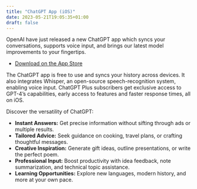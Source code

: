 ```yaml
---
title: "ChatGPT App (iOS)"
date: 2023-05-21T19:05:35+01:00
draft: false
---
```

OpenAI have just released a new ChatGPT app which syncs your conversations, supports voice input, and brings our latest model improvements to your fingertips.
- [Download on the App Store](https://apps.apple.com/app/openai-chatgpt/id6448311069)

The ChatGPT app is free to use and syncs your history across devices. It also integrates Whisper, an open-source speech-recognition system, enabling voice input. ChatGPT Plus subscribers get exclusive access to GPT-4’s capabilities, early access to features and faster response times, all on iOS.

Discover the versatility of ChatGPT:
* **Instant Answers:** Get precise information without sifting through ads or multiple results.
* **Tailored Advice:** Seek guidance on cooking, travel plans, or crafting thoughtful messages.
* **Creative Inspiration:** Generate gift ideas, outline presentations, or write the perfect poem.
* **Professional Input:** Boost productivity with idea feedback, note summarization, and technical topic assistance.
* **Learning Opportunities:** Explore new languages, modern history, and more at your own pace.
